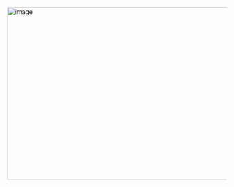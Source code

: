 <img width="1898" height="397" alt="image" src="https://github.com/user-attachments/assets/52962e0e-0c41-4ca1-875f-0ddcda3bfedc" />
